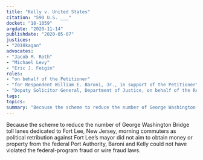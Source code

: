 ```yaml
---
title: "Kelly v. United States"
citation: "590 U.S. ___"
docket: "18-1059"
argdate: "2020-11-14"
publishdate: "2020-05-07"
justices:
- "2010kagan"
advocates:
- "Jacob M. Roth"
- "Michael Levy"
- "Eric J. Feigin"
roles:
- "on behalf of the Petitioner"
- "for Respondent William E. Baroni, Jr., in support of the Petitioner"
- "Deputy Solicitor General, Department of Justice, on behalf of the Respondent"
tags:
topics:
summary: "Because the scheme to reduce the number of George Washington Bridge toll lanes dedicated to Fort Lee, New Jersey, morning commuters as political retribution against Fort Lee’s mayor did not aim to obtain money or property from the federal Port Authority, Baroni and Kelly could not have violated the federal-program fraud or wire fraud laws."
---
```

Because the scheme to reduce the number of George Washington Bridge toll lanes dedicated to Fort Lee, New Jersey, morning commuters as political retribution against Fort Lee’s mayor did not aim to obtain money or property from the federal Port Authority, Baroni and Kelly could not have violated the federal-program fraud or wire fraud laws.